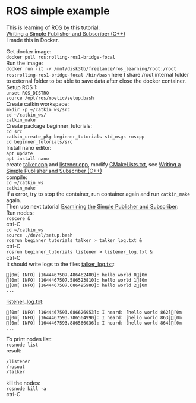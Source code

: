 # ROS simple example
This is learning of ROS by this tutorial:  
[Writing a Simple Publisher and Subscriber (C++)](http://wiki.ros.org/ROS/Tutorials/WritingPublisherSubscriber%28c%2B%2B%29)  
I made this in Docker.
  
Get docker image:  
```docker pull ros:rolling-ros1-bridge-focal```  
Run the image:  
```docker run -it -v /mnt/disk3tb/freelance/ros_learning/root:/root ros:rolling-ros1-bridge-focal /bin/bash```
here I share /root internal folder to external folder to be able to save data after close the docker container.  
Setup ROS 1:  
```unset ROS_DISTRO```  
```source /opt/ros/noetic/setup.bash```  
 Create catkin workspace:  
```mkdir -p ~/catkin_ws/src```  
```cd ~/catkin_ws/```  
```catkin_make```  
Create package beginner_tutorials:  
```cd src```  
```catkin_create_pkg beginner_tutorials std_msgs roscpp```  
```cd beginner_tutorials/src```  
Install nano editor:  
```apt update```  
```apt install nano```  
create [talker.cpp](./catkin_ws/src/beginner_tutorials/src/talker.cpp) and [listener.cpp](./catkin_ws/src/beginner_tutorials/src/listener.cpp), modify [CMakeLists.txt](catkin_ws/src/beginner_tutorials/CMakeLists.txt), see [Writing a Simple Publisher and Subscriber (C++)](http://wiki.ros.org/ROS/Tutorials/WritingPublisherSubscriber%28c%2B%2B%29)  
compile:  
```cd ~/catkin_ws```  
```catkin_make```  
If a error, try to stop the container, run container again and run ```catkin_make``` again.    
Then use next tutorial [Examining the Simple Publisher and Subscriber](http://wiki.ros.org/ROS/Tutorials/ExaminingPublisherSubscriber):  
Run nodes:  
```roscore &```  
ctrl-C  
```cd ~/catkin_ws```  
```source ./devel/setup.bash```  
```rosrun beginner_tutorials talker > talker_log.txt &```  
ctrl-C  
```rosrun beginner_tutorials listener > listener_log.txt &```  
ctrl-C  
It should write logs to the files [talker_log.txt](./catkin_ws/talker_log.txt):  
```text
[0m[ INFO] [1644467507.486462480]: hello world 0[0m
[0m[ INFO] [1644467507.586523810]: hello world 1[0m
[0m[ INFO] [1644467507.686495980]: hello world 2[0m
...
```
[listener_log.txt](./catkin_ws/listener_log.txt):  
```text
[0m[ INFO] [1644467593.686626953]: I heard: [hello world 862][0m
[0m[ INFO] [1644467593.786564990]: I heard: [hello world 863][0m
[0m[ INFO] [1644467593.886566036]: I heard: [hello world 864][0m
...
```
To print nodes list:  
```rosnode list```  
result:
```text
/listener
/rosout
/talker
```
kill the nodes:  
```rosnode kill -a```  
ctrl-C  





  

